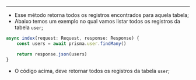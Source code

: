 ___
- Esse método retorna todos os registros encontrados para aquela tabela;
- Abaixo temos um exemplo no qual vamos listar todos os registros da tabela `user`;
```ts
async index(request: Request, response: Response) {
	const users = await prisma.user.findMany()

	return response.json(users)
}
```
- O código acima, deve retornar todos os registros da tabela `user`;
